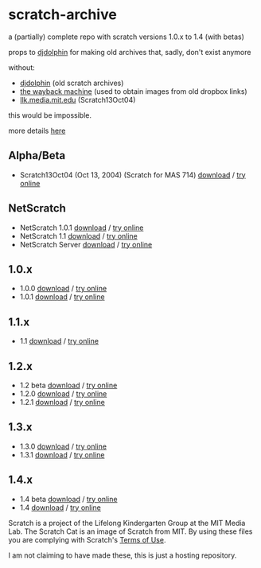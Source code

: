 # scratch-archive
a (partially) complete repo with scratch versions 1.0.x to 1.4 (with betas)

props to [djdolphin](https://github.com/djdolphin) for making old archives that, sadly, don't exist anymore

without:
* [djdolphin](https://github.com/djdolphin) (old scratch archives)
* [the wayback machine](https://archive.org) (used to obtain images from old dropbox links)
* [llk.media.mit.edu](https://llk.media.mit.edu/courses/software/scratch/) (Scratch13Oct04)

this would be impossible.

more details [here](https://github.com/xubiod/scratch-archive)

## Alpha/Beta
 * Scratch13Oct04 (Oct 13, 2004) (Scratch for MAS 714) [download](/Scratch13Oct04.image) / [try online](http://try.squeak.org/#url=https://xubiod.github.io/scratch-archive/&files=[Scratch13Oct04.image])

## NetScratch
 * NetScratch 1.0.1 [download](/NetScratch%201.0.1.image) / [try online](http://try.squeak.org/#url=https://xubiod.github.io/scratch-archive/&files=[NetScratch%201.0.1.image])
 * NetScratch 1.1 [download](/NetScratch%201.1.image) / [try online](http://try.squeak.org/#url=https://xubiod.github.io/scratch-archive/&files=[NetScratch%201.1.image])
 * NetScratch Server [download](/NetScratchServer.image) / [try online](http://try.squeak.org/#url=https://xubiod.github.io/scratch-archive/&files=[NetScratchServer.image])

## 1.0.x
 * 1.0.0 [download](/1.0.0.image) / [try online](http://try.squeak.org/#url=https://xubiod.github.io/scratch-archive/&files=[1.0.0.image])
 * 1.0.1 [download](/1.0.1.image) / [try online](http://try.squeak.org/#url=https://xubiod.github.io/scratch-archive/&files=[1.0.1.image])

## 1.1.x
 * 1.1 [download](/1.1.image) / [try online](http://try.squeak.org/#url=https://xubiod.github.io/scratch-archive/&files=[1.1.image])

## 1.2.x
 * 1.2 beta [download](/1.2beta.image) / [try online](http://try.squeak.org/#url=https://xubiod.github.io/scratch-archive/&files=[1.2beta.image])
 * 1.2.0 [download](/1.2.0.image) / [try online](http://try.squeak.org/#url=https://xubiod.github.io/scratch-archive/&files=[1.2.0.image])
 * 1.2.1 [download](/1.2.1.image) / [try online](http://try.squeak.org/#url=https://xubiod.github.io/scratch-archive/&files=[1.2.1.image])

## 1.3.x
 * 1.3.0 [download](/1.3.0.image) / [try online](http://try.squeak.org/#url=https://xubiod.github.io/scratch-archive/&files=[1.3.0.image])
 * 1.3.1 [download](/1.3.1.image) / [try online](http://try.squeak.org/#url=https://xubiod.github.io/scratch-archive/&files=[1.3.1.image])

## 1.4.x
 * 1.4 beta [download](/1.4beta.image) / [try online](http://try.squeak.org/#url=https://xubiod.github.io/scratch-archive/&files=[1.4beta.image])
 * 1.4 [download](/1.4.image) / [try online](http://try.squeak.org/#url=https://xubiod.github.io/scratch-archive/&files=[1.4.image])

Scratch is a project of the Lifelong Kindergarten Group at the MIT Media Lab.
The Scratch Cat is an image of Scratch from MIT.
By using these files you are complying with Scratch's [Terms of Use](https://scratch.mit.edu/terms_of_use).

I am not claiming to have made these, this is just a hosting repository.
